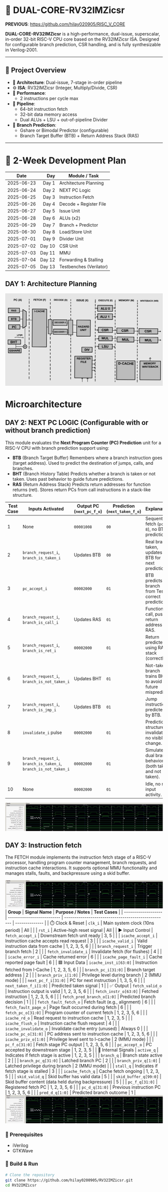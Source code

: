 # 🚀 DUAL-CORE-RV32IMZicsr
**PREVIOUS**: https://github.com/hilay020905/RISC_V_CORE

**DUAL-CORE-RV32IMZicsr** is a high-performance, dual-issue, superscalar, in-order 32-bit RISC-V CPU core based on the RV32IMZicsr ISA. Designed for configurable branch prediction, CSR handling, and is fully synthesizable in Verilog-2001.

---

## 🧠 Project Overview

- 🧮 **Architecture**: Dual-issue, 7-stage in-order pipeline
- ⚙️ **ISA**: RV32IMZicsr (Integer, Multiply/Divide, CSR)
- 🚀 **Performance**:
  - 2 instructions per cycle max
- 🔁 **Pipeline**:
  - 64-bit instruction fetch
  - 32-bit data memory access
  - Dual ALUs + LSU + out-of-pipeline Divider
- 🧠 **Branch Prediction**:
  - Gshare or Bimodal Predictor (configurable)
  - Branch Target Buffer (BTB) + Return Address Stack (RAS)


---

# 📅 2-Week Development Plan

| **Date**   | **Day** | **Module / Task**       | 
| ---------- | ------: | ----------------------- | 
| 2025-06-23 |   Day 1 | Architecture Planning   | 
| 2025-06-24 |   Day 2 | NEXT PC Logic           | 
| 2025-06-25 |   Day 3 | Instruction Fetch       | 
| 2025-06-26 |   Day 4 | Decode + Register File  | 
| 2025-06-27 |   Day 5 | Issue Unit              |
| 2025-06-28 |   Day 6 | ALUs (x2)               |
| 2025-06-29 |   Day 7 | Branch + Predictor      | 
| 2025-06-30 |   Day 8 | Load/Store Unit         | 
| 2025-07-01 |   Day 9 | Divider Unit            | 
| 2025-07-02 |  Day 10 | CSR Unit                | 
| 2025-07-03 |  Day 11 | MMU                     | 
| 2025-07-04 |  Day 12 | Forwarding & Stalling   | 
| 2025-07-05 |  Day 13 | Testbenches (Verilator) | 

## DAY 1: Architecture Planning
![Processor Architecture](IMAGES/FIG01.png)

# Microarchitecture
## DAY 2: NEXT PC LOGIC (Configurable with or without branch prediction)

This module evaluates the **Next Program Counter (PC) Prediction** unit for a RISC-V CPU with branch prediction support using:

- **BTB** (Branch Target Buffer) Remembers where a branch instruction goes (target address). Used to predict the destination of jumps, calls, and branches.
- **BHT** (Branch History Table) Predicts whether a branch is taken or not taken. Uses past behavior to guide future predictions.
- **RAS** (Return Address Stack) Predicts return addresses for function returns (ret). Stores return PCs from call instructions in a stack-like structure.



| Test Case | Inputs Activated                                                 | Output PC (`next_pc_f_o`) | Prediction (`next_taken_f_o`) | Explanation                                                |
| --------- | ---------------------------------------------------------------- | ------------------------- | ----------------------------- | ---------------------------------------------------------- |
| 1         | None                                                             | `00001008`                | `00`                          | Sequential fetch (`pc + 8`), no BTB prediction.            |
| 2         | `branch_request_i`, `branch_is_taken_i`                          | Updates BTB               | `00`                          | Real branch taken, updates BTB for next predictions.       |
| 3         | `pc_accept_i`                                                    | `00002000`                | `01`                          | BTB predicts branch from Test 2, correct prediction.       |
| 4         | `branch_request_i`, `branch_is_call_i`                           | Updates RAS               | `01`                          | Function call, pushes return address to RAS.               |
| 5         | `branch_request_i`, `branch_is_ret_i`                            | `00002000`                | `01`                          | Return predicted using RAS stack (correctly).              |
| 6         | `branch_request_i`, `branch_is_not_taken_i`                      | Updates BHT               | `01`                          | Not-taken branch trains BHT to avoid future mispredict.    |
| 7         | `branch_request_i`, `branch_is_jmp_i`                            | Updates BTB               | `01`                          | Jump instruction predicted by BTB.                         |
| 8         | `invalidate_i` pulse                                             | `00002000`                | `01`                          | Prediction structures invalidated; no visible change.      |
| 9         | `branch_request_i`, `branch_is_taken_i`, `branch_is_not_taken_i` | `00002000`                | `01`                          | Simulates dual branch behavior (both taken and not taken). |
| 10        | None                                                             | `00002000`                | `01`                          | Idle, no new input activity.                               |


![TESTBENCHES](IMAGES/FIG02.png)

## DAY 3: Instruction fetch
The FETCH module implements the instruction fetch stage of a RISC-V processor, handling program counter management, branch requests, and instruction cache interactions. It supports optional MMU functionality and manages stalls, faults, and backpressure using a skid buffer.

![TESTBENCHES](IMAGES/FIG02.png)
| **Group**           | **Signal Name**            | **Purpose / Notes**                                 | **Test Cases** |
| ------------------- | -------------------------- | --------------------------------------------------- | -------------- |
| ⏱️ Clock & Reset    | `clk_i`                    | Main system clock (10ns period)                     | All            |
|                     | `rst_i`                    | Active-high reset signal                            | All            |
| ▶️ Input Control    | `fetch_accept_i`           | Downstream fetch unit ready                         | 3, 5           |
|                     | `icache_accept_i`          | Instruction cache accepts read request              | 3              |
|                     | `icache_valid_i`           | Valid instruction data from cache                   | 1, 2, 3, 5, 6  |
|                     | `branch_request_i`         | Trigger branch fetch                                | 2              |
|                     | `fetch_invalidate_i`       | Invalidate fetch (for flushes)                      | 4              |
|                     | `icache_error_i`           | Cache returned error                                | 6              |
|                     | `icache_page_fault_i`      | Cache reported page fault                           | 6              |
| 🟦 Input Data       | `icache_inst_i[63:0]`      | Instruction fetched from I-Cache                    | 1, 2, 3, 5, 6  |
|                     | `branch_pc_i[31:0]`        | Branch target address                               | 2              |
|                     | `branch_priv_i[1:0]`       | Privilege level during branch                       | 2 (MMU mode)   |
|                     | `next_pc_f_i[31:0]`        | PC for next instruction                             | 1, 3, 5, 6     |
|                     | `next_taken_f_i[1:0]`      | Predicted taken signal                              | 1              |
| ✅ Output            | `fetch_valid_o`            | Instruction output is valid                         | 1, 2, 3, 5, 6  |
|                     | `fetch_instr_o[63:0]`      | Fetched instruction                                 | 1, 2, 3, 5, 6  |
|                     | `fetch_pred_branch_o[1:0]` | Predicted branch decision                           | 1              |
|                     | `fetch_fault_fetch_o`      | Fetch fault (e.g., alignment)                       | 6              |
|                     | `fetch_fault_page_o`       | Page fault occurred during fetch                    | 6              |
|                     | `fetch_pc_o[31:0]`         | Program counter of current fetch                    | 1, 2, 3, 5, 6  |
|                     | `icache_rd_o`              | Read request to instruction cache                   | 1, 2, 3, 5     |
|                     | `icache_flush_o`           | Instruction cache flush request                     | 4              |
|                     | `icache_invalidate_o`      | Invalidate cache entry (unused)                     | Always 0       |
|                     | `icache_pc_o[31:0]`        | PC address sent to instruction cache                | 1, 2, 3, 5, 6  |
|                     | `icache_priv_o[1:0]`       | Privilege level sent to I-cache                     | 2 (MMU mode)   |
|                     | `pc_f_o[31:0]`             | Fetch stage PC output                               | 1, 2, 3, 5, 6  |
|                     | `pc_accept_o`              | PC accepted by downstream stage                     | 1, 2, 3, 5     |
| 🧠 Internal Signals | `active_q`                 | Indicates if fetch stage is active                  | 1, 2, 3, 5     |
|                     | `branch_q`                 | Branch state active                                 | 2              |
|                     | `branch_pc_q[31:0]`        | Latched branch PC                                   | 2              |
|                     | `branch_priv_q[1:0]`       | Latched privilege during branch                     | 2 (MMU mode)   |
|                     | `stall_q`                  | Indicates if fetch stage is stalled                 | 3              |
|                     | `icache_fetch_q`           | Cache fetch ongoing                                 | 1, 2, 3, 5     |
|                     | `skid_valid_q`             | Skid buffer has valid data                          | 5              |
|                     | `skid_buffer_q[99:0]`      | Skid buffer content (data held during backpressure) | 5              |
|                     | `pc_f_q[31:0]`             | Registered fetch PC                                 | 1, 2, 3, 5, 6  |
|                     | `pc_d_q[31:0]`             | Previous instruction PC                             | 1, 2, 3, 5, 6  |
|                     | `pred_d_q[1:0]`            | Predicted branch outcome                            | 1              |
![TESTBENCHES](IMAGES/FIG02.png)

### 🔧 Prerequisites
- iVerilog
- GTKWave


### 🔨 Build & Run

```bash
# Clone the repository
git clone https://github.com/hilay0200905/RV32IMZicsr.git
cd RV32IMZicsr
